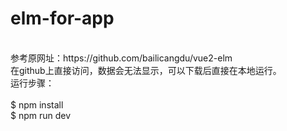 # elm-for-app
<br/>
参考原网址：https://github.com/bailicangdu/vue2-elm<br/>
在github上直接访问，数据会无法显示，可以下载后直接在本地运行。<br/>
运行步骤：<br/>
<br/>
$ npm install
<br/>
$ npm run dev
